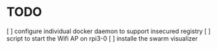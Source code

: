 # TODO

[ ] configure individual docker daemon to support insecured registry
[ ] script to start the Wifi AP on rpi3-0
[ ] installe the swarm visualizer